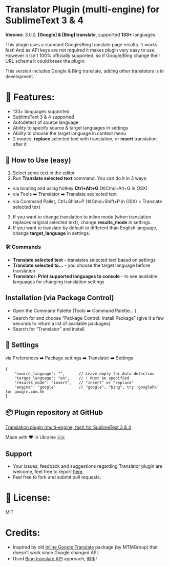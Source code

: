 Translator Plugin (multi-engine) for SublimeText 3 & 4
======================================================

**Version:** 3.0.0, **[Google] & [Bing] translate**, supported **133+** languages.

This plugin uses a standard Google/Bing translate page results. It works fast! And as API keys are not required it makes plugin very easy to use. However it isn't 100% officially supported, so if Google/Bing change their URL schema it could break the plugin.

This version includes Google & Bing translate, adding other translators is in development.

🎯 Features:
============

* 133+ languages supported 
* SublimeText 3 & 4 supported
* Autodetect of source language
* Ability to specify source & target languages in settings
* Ability to choose the target language in context menu
* 2 modes: **replace** selected text with translation, or **insert** translation after it

## 🚀 How to Use (easy)

1. Select some text in the editor
2. Run **Translate selected text** command. 
You can do it in 3 ways:
- via binding and using hotkey **Ctrl+Alt+G** (⌘Cmd+Alt+G in OSX)
- via Tools ➡️ Translator ➡️ Translate seclected text
- via Command Pallet, Ctrl+Shist+P (⌘Cmd+Shift+P in OSX) > Translate selected text
3. If you want to change translation to inline mode (when translation replaces original selected text), change **results_mode** in settings.
4. If you want to translate by default to different than English language, change **target_language** in settings.

### 🛠️ Commands
- **Translate selected text** - translates selected text baesd on settings
- **Translate selected to...** - you choose the target language before translation
- **Translator: Print supported languages to console** - to see available languages for changing translation settings

## Installation (via Package Control)

* Open the Command Palette (Tools ➡️ Command Palette… )
* Search for and choose “Package Control: Install Package” (give it a few seconds to return a list of available packages)
* Search for “Translator” and install.

## 🧰 Settings

via Preferences ➡️ Package settings ➡️ Translator ➡️ Settings

    {
        "source_language": "",      // Leave empty for Auto detection
        "target_language": "en",    // ! Must be specified  
        "results_mode": "insert",   // "insert" or "replace" 
        "engine": "google"          // "google", "bing", try 'googlehk' for google.com.hk  
    }


## 📦️ Plugin repository at GitHub

[Translation plugin (multi-engine, fast) for SublimeText 3 & 4](https://github.com/dmytrovoytko/sublimetext-translate)

Made with ❤️ in Ukraine 🇺🇦

## Support

* Your issues, feedback and suggestions regarding Translator plugin are welcome, feel free to report [here](https://github.com/dmytrovoytko/SublimeText-Translate/issues).
* Feel free to fork and submit pull requests.

📄 License:
===========

MIT

Credits:
========

* Inspired by old [Inline Google Translate](https://packagecontrol.io/packages/Inline%20Google%20Translate) package (by MTMGroup) that doesn't work since Google changed API.
* Used [Bing translate API](https://github.com/plainheart/bing-translate-api) approach, 谢谢! 